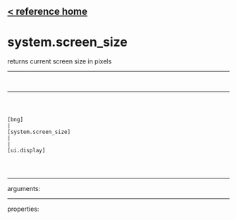 [< reference home](ceammc_lib.html)
---

# system.screen_size


returns current screen size in pixels

---

<br>


---


```



[bng]
|
[system.screen_size]
|
|
[ui.display]


            
```

---
arguments:


---
properties:


